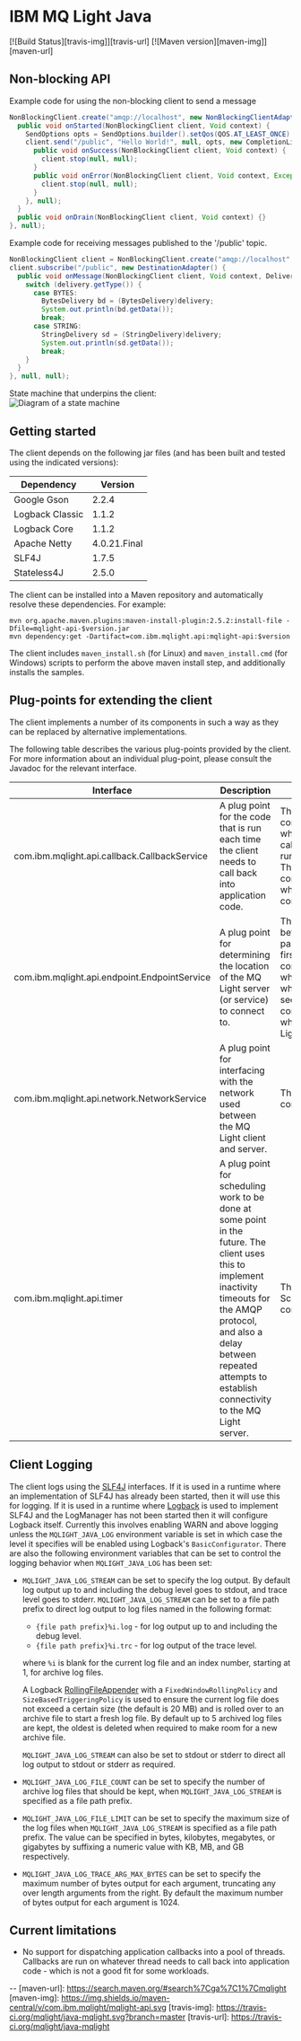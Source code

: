 # IBM MQ Light Java

[![Build Status][travis-img]][travis-url] [![Maven version][maven-img]][maven-url]

## Non-blocking API

Example code for using the non-blocking client to send a message

```java
NonBlockingClient.create("amqp://localhost", new NonBlockingClientAdapter() {
  public void onStarted(NonBlockingClient client, Void context) {
    SendOptions opts = SendOptions.builder().setQos(QOS.AT_LEAST_ONCE).build();
    client.send("/public", "Hello World!", null, opts, new CompletionListener<Void>() {
      public void onSuccess(NonBlockingClient client, Void context) {
        client.stop(null, null);
      }
      public void onError(NonBlockingClient client, Void context, Exception exception) {
        client.stop(null, null);
      }
    }, null);
  }
  public void onDrain(NonBlockingClient client, Void context) {}
}, null);
```

Example code for receiving messages published to the '/public' topic.

```java
NonBlockingClient client = NonBlockingClient.create("amqp://localhost", null, null);
client.subscribe("/public", new DestinationAdapter() {
  public void onMessage(NonBlockingClient client, Void context, Delivery delivery) {
    switch (delivery.getType()) {
      case BYTES:
        BytesDelivery bd = (BytesDelivery)delivery;
        System.out.println(bd.getData());
        break;
      case STRING:
        StringDelivery sd = (StringDelivery)delivery;
        System.out.println(sd.getData());
        break;
    }
  }
}, null, null);
```

State machine that underpins the client:  
![Diagram of a state machine](mqlight/src/main/java/com/ibm/mqlight/api/doc-files/sm.gif)

## Getting started

The client depends on the following jar files (and has been built and tested
using the indicated versions):

Dependency      | Version  
--------------- | -------------
Google Gson     | 2.2.4
Logback Classic | 1.1.2
Logback Core    | 1.1.2
Apache Netty    | 4.0.21.Final
SLF4J           | 1.7.5
Stateless4J     | 2.5.0

The client can be installed into a Maven repository and automatically resolve
these dependencies. For example:
    
```
mvn org.apache.maven.plugins:maven-install-plugin:2.5.2:install-file -Dfile=mqlight-api-$version.jar
mvn dependency:get -Dartifact=com.ibm.mqlight.api:mqlight-api:$version
```

The client includes `maven_install.sh` (for Linux) and `maven_install.cmd` (for
Windows) scripts to perform the above maven install step, and additionally
installs the samples.

## Plug-points for extending the client

The client implements a number of its components in such a way as they can be
replaced by alternative implementations.

The following table describes the various plug-points provided by the client.
For more information about an individual plug-point, please consult the
Javadoc for the relevant interface.

Interface                                    | Description                                                                                                                                                                                                                                        | Supplied implementations
-------------------------------------------- | -------------------------------------------------------------------------------------------------------------------------------------------------------------------------------------------------------------------------------------------------- | ------------------------------------------------------------------------------------------------------------------------------------------------------------------------------------------------------------------------------------------------------------------------------------------------------------------------------------------------------------------------------------------------------------------------------------------------------------------------------------------------------------------------------------------------------------------------------------
com.ibm.mqlight.api.callback.CallbackService | A plug point for the code that is run each time the client needs to call back into application code.                                                                                                                                               | The client supplies two implementations. The first is: com.ibm.mqlight.api.callback.impl.SameThreadCallbackService, which calls back into application code using whatever thread calls in to the plug-point. This introduces minimal overhead on running callbacks - but is not suitable for callbacks that block. The second implementation is: com.ibm.mqlight.api.callback.impl.ThreadPoolCallbackService which schedules callbacks into a threadpool. The default is com.ibm.mqlight.api.callback.impl.ThreadPoolCallbackService.
com.ibm.mqlight.api.endpoint.EndpointService | A plug point for determining the location of the MQ Light server (or service) to connect to.                                                                                                                                                       | The client supplies two implementations, which can be chosen between depending on the value of the `service` parameter passed into the `create` method used to create the client. The first implementation is: com.ibm.mqlight.api.impl.endpoint.SingleEndpointService, which always returns the same endpoint details and is useful when connecting to the stand-alone MQ Light server. The second implementation is: com.ibm.mqlight.api.impl.endpoint.BluemixEndpointService, which (as the name suggests) looks up instances of the MQ Light service in the Bluemix environment.
com.ibm.mqlight.api.network.NetworkService   | A plug point for interfacing with the network used between the MQ Light client and server.                                                                                                                                                         | The client supplies an Apache Netty-based implementation: com.ibm.mqlight.api.impl.network.NettyNetworkService
com.ibm.mqlight.api.timer                    | A plug point for scheduling work to be done at some point in the future. The client uses this to implement inactivity timeouts for the AMQP protocol, and also a delay between repeated attempts to establish connectivity to the MQ Light server. | The client supplies an implementation based on ScheduledThreadPoolExecutor: com.ibm.mqlight.api.impl.timer.TimerServiceImpl
  
## Client Logging

The client logs using the [SLF4J](http://www.slf4j.org/) interfaces. If it is
used in a runtime where an implementation of SLF4J has already been started,
then it will use this for logging. If it is used in a runtime where
[Logback](http://logback.qos.ch/) is used to implement SLF4J and the LogManager
has not been started then it will configure Logback itself.  Currently this
involves enabling WARN and above logging unless the `MQLIGHT_JAVA_LOG`
environment variable is set in which case the level it specifies will be
enabled using Logback's `BasicConfigurator`. There are also the following
environment variables that can be set to control the logging behavior when
`MQLIGHT_JAVA_LOG` has been set:

* `MQLIGHT_JAVA_LOG_STREAM` can be set to specify the log output. By default log
  output up to and including the debug level goes to stdout, and trace level
  goes to stderr. `MQLIGHT_JAVA_LOG_STREAM` can be set to a file path prefix to
  direct log output to log files named in the following format:
   - `{file path prefix}%i.log` - for log output up to and including the debug level.
   - `{file path prefix}%i.trc` - for log output of the trace level.
   
  where `%i` is blank for the current log file and an index number, starting at
  1, for archive log files.

  A Logback [RollingFileAppender](http://logback.qos.ch/manual/appenders.html)
  with a `FixedWindowRollingPolicy` and `SizeBasedTriggeringPolicy` is used to
  ensure the current log file does not exceed a certain size (the default is 20
  MB) and is rolled over to an archive file to start a fresh log file. By
  default up to 5 archived log files are kept, the oldest is deleted when
  required to make room for a new archive file.
  
  `MQLIGHT_JAVA_LOG_STREAM` can also be set to stdout or stderr to direct all
  log output to stdout or stderr as required.

* `MQLIGHT_JAVA_LOG_FILE_COUNT` can be set to specify the number of archive log
  files that should be kept, when `MQLIGHT_JAVA_LOG_STREAM` is specified as a
  file path prefix.

* `MQLIGHT_JAVA_LOG_FILE_LIMIT` can be set to specify the maximum size of the
  log files when `MQLIGHT_JAVA_LOG_STREAM` is specified as a file path prefix.
  The value can be specified in bytes, kilobytes, megabytes, or gigabytes by
  suffixing a numeric value with KB, MB, and GB respectively.

* `MQLIGHT_JAVA_LOG_TRACE_ARG_MAX_BYTES` can be set to specify the maximum
  number of bytes output for each argument, truncating any over length
  arguments from the right. By default the maximum number of bytes output for
  each argument is 1024.
  
## Current limitations

* No support for dispatching application callbacks into a pool of threads.
  Callbacks are run on whatever thread needs to call back into application
  code - which is not a good fit for some workloads.

-- 
[maven-url]: https://search.maven.org/#search%7Cga%7C1%7Cmqlight
[maven-img]: https://img.shields.io/maven-central/v/com.ibm.mqlight/mqlight-api.svg
[travis-img]: https://travis-ci.org/mqlight/java-mqlight.svg?branch=master
[travis-url]: https://travis-ci.org/mqlight/java-mqlight

